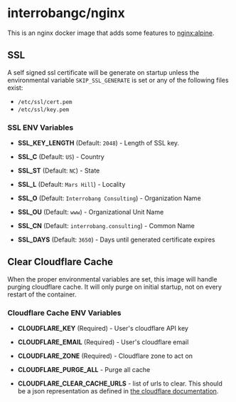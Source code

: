 # interrobangc/nginx

This is an nginx docker image that adds some features to [nginx:alpine](https://store.docker.com/images/nginx).


## SSL

A self signed ssl certificate will be generate on startup unless the environmental variable `SKIP_SSL_GENERATE` is set or any of the following files exist:

* `/etc/ssl/cert.pem`
* `/etc/ssl/key.pem`


### SSL ENV Variables

* **SSL_KEY_LENGTH** (Default: `2048`) - Length of SSL key.

* **SSL_C** (Default: `US`) - Country

* **SSL_ST** (Default: `NC`) - State

* **SSL_L** (Default: `Mars Hill`) - Locality

* **SSL_O** (Default: `Interrobang Consulting`) - Organization Name

* **SSL_OU** (Default: `www`) - Organizational Unit Name

* **SSL_CN** (Default: `interrobang.consulting`) - Common Name

* **SSL_DAYS** (Default: `3650`) - Days until generated certificate expires


## Clear Cloudflare Cache

When the proper environmental variables are set, this image will handle purging cloudflare cache. It will only purge on initial startup, not on every restart of the container.


### Cloudflare Cache ENV Variables

* **CLOUDFLARE_KEY** (Required) - User's cloudflare API key

* **CLOUDFLARE_EMAIL** (Required) - User's cloudflare email

* **CLOUDFLARE_ZONE** (Required) - Cloudflare zone to act on

* **CLOUDFLARE_PURGE_ALL** - Purge all cache

* **CLOUDFLARE_CLEAR_CACHE_URLS** - list of urls to clear. This should be a json representation as defined in [the cloudflare documentation](https://api.cloudflare.com/#zone-purge-individual-files-by-url).
